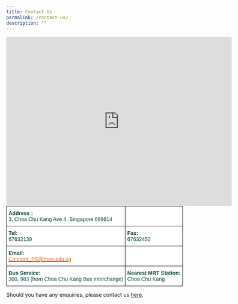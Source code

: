 ```yaml
---
title: Contact Us
permalink: /contact-us/
description: ""
---
```

<center><iframe loading="lazy" allowfullscreen="" style="border:0;" height="450" width="600" src="https://www.google.com/maps/embed?pb=!1m14!1m8!1m3!1d15954.642082863222!2d103.736338!3d1.380347!3m2!1i1024!2i768!4f13.1!3m3!1m2!1s0x0%3A0x1adc46a04e78b8d6!2sConcord%20Primary%20School!5e0!3m2!1sen!2ssg!4v1661944411390!5m2!1sen!2ssg"></iframe></center>

<style type="text/css">
.tg  {border-collapse:collapse;border-spacing:0;margin:0px auto;}
.tg td{border-color:black;border-style:solid;border-width:1px;font-family:Arial, sans-serif;font-size:14px;
  overflow:hidden;padding:10px 5px;word-break:normal;}
.tg th{border-color:black;border-style:solid;border-width:1px;font-family:Arial, sans-serif;font-size:14px;
  font-weight:normal;overflow:hidden;padding:10px 5px;word-break:normal;}
.tg .tg-5o1s{background-color:#FFF;color:#0C463A;font-weight:bold;text-align:left;vertical-align:top}
.tg .tg-8n5d{background-color:#FFF;color:#0C463A;text-align:left;vertical-align:top}
</style>
<table class="tg">
<tbody>
  <tr>
    <td class="tg-8n5d"><span style="font-weight:bold">Address :</span><br><span style="color:inherit;background-color:transparent">3, Choa Chu Kang Ave 4, Singapore 689814</span></td>
    <td class="tg-5o1s"></td>
  </tr>
  <tr>
    <td class="tg-8n5d"><span style="font-weight:bold">Tel:</span><br>67632139</td>
    <td class="tg-8n5d"><span style="font-weight:bold">Fax:</span><br>67632452</td>
  </tr>
  <tr>
    <td class="tg-8n5d"><span style="font-weight:bold">Email:</span><br><a href="mailto:Concord_PS@moe.edu.sg" target="_blank" rel="noopener noreferrer"><span style="text-decoration:none;color:#FD6500">Concord_PS@moe.edu.sg</span></a></td>
    <td class="tg-5o1s"></td>
  </tr>
  <tr>
    <td class="tg-8n5d"><span style="font-weight:bold">Bus Service:</span><br>300, 983 (from Choa Chu Kang Bus Interchange)</td>
    <td class="tg-8n5d"><span style="font-weight:bold">Nearest MRT Station:</span><br>Choa Chu Kang</td>
  </tr>
</tbody>
</table>

Should you have any enquiries, please contact us [here](https://forms.cwp.gov.sg/concordpri/FormX38OG).
